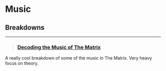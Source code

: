 # Music

## Breakdowns
___

> ### [Decoding the Music of The Matrix](https://www.youtube.com/watch?v=HhRjn_jpQxk)
A really cool breakdown of some of the music in The Matrix. Very heavy focus on theory.
<!-- -->

